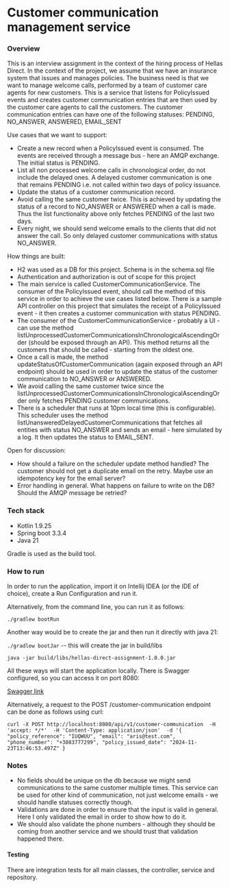 # Customer communication management service

### Overview

This is an interview assignment in the context of the hiring process of Hellas Direct. In the context of the project, we assume that we have an insurance system that issues and
manages policies. The business need is that we want to manage welcome calls, performed by a team of customer care agents for new customers. This is a service that listens for PolicyIssued events and
creates customer communication entries that are then used by the customer care agents to call the customers.
The customer communication entries can have one of the following statuses: PENDING, NO_ANSWER, ANSWERED, EMAIL_SENT

Use cases that we want to support:
* Create a new record when a PolicyIssued event is consumed. The events are received through a message bus - here an AMQP exchange. The initial status is PENDING.
* List all non processed welcome calls in chronological order, do not include the delayed ones. A delayed customer communication is one that remains PENDING i.e. not called within two days of policy issuance.
* Update the status of a customer communication record.
* Avoid calling the same customer twice. This is achieved by updating the status of a record to NO_ANSWER or ANSWERED when a call is made. Thus the list functionality above only fetches PENDING of the last two days.
* Every night, we should send welcome emails to the clients that did not answer the call. So only delayed customer communications with status NO_ANSWER.

How things are built:
* H2 was used as a DB for this project. Schema is in the schema.sql file
* Authentication and authorization is out of scope for this project
* The main service is called CustomerCommunicationService. The consumer of the PolicyIssued event, should call the method of this service in order to achieve the use cases listed below. There is a sample API controller on this project that simulates the receipt of a PolicyIssued event - it then creates a customer communication with status PENDING.
* The consumer of the CustomerCommunicationService - probably a UI - can use the method listUnprocessedCustomerCommunicationsInChronologicalAscendingOrder (should be exposed through an API). This method returns all the customers that should be called - starting from the oldest one.
* Once a call is made, the method updateStatusOfCustomerCommunication (again exposed through an API endpoint) should be used in order to update the status of the customer communication to NO_ANSWER or ANSWERED.
* We avoid calling the same customer twice since the listUnprocessedCustomerCommunicationsInChronologicalAscendingOrder only fetches PENDING customer communications.
* There is a scheduler that runs at 10pm local time (this is configurable). This scheduler uses the method listUnansweredDelayedCustomerCommunications that fetches all entities with status NO_ANSWER and sends an email - here simulated by a log. It then updates the status to EMAIL_SENT.

Open for discussion:
* How should a failure on the scheduler update method handled? The customer should not get a duplicate email on the retry. Maybe use an idempotency key for the email server?
* Error handling in general. What happens on failure to write on the DB? Should the AMQP message be retried?

### Tech stack

* Kotlin 1.9.25
* Spring boot 3.3.4
* Java 21

Gradle is used as the build tool.

### How to run

In order to run the application, import it on Intellij IDEA (or the IDE of choice), create a Run Configuration and run it.

Alternatively, from the command line, you can run it as follows:

`./gradlew bootRun`

Another way would be to create the jar and then run it directly with java 21:

`./gradlew bootJar` -- this will create the jar in build/libs

`java -jar build/libs/hellas-direct-assignment-1.0.0.jar`

All these ways will start the application locally. There is Swagger configured, so you can access it on port 8080:

[Swagger link](http://localhost:8080/swagger-ui/index.html)

Alternatively, a request to the POST /customer-communication endpoint can be done as follows using curl:

`curl -X POST http://localhost:8080/api/v1/customer-communication 
  -H 'accept: */*' 
  -H 'Content-Type: application/json' 
  -d '{
          "policy_reference": "IUQWUU",
          "email": "aris@test.com",
          "phone_number": "+3083777299",
          "policy_issued_date": "2024-11-23T13:46:53.497Z"
       }`

### Notes

* No fields should be unique on the db because we might send communications to the same customer multiple times. This service can be used for other kind of communication, not just welcome emails - we should handle statuses correctly though.
* Validations are done in order to ensure that the input is valid in general. Here I only validated the email in order to show how to do it.
* We should also validate the phone numbers - although they should be coming from another service and we should trust that validation happened there.

#### Testing
There are integration tests for all main classes, the controller, service and repository.
